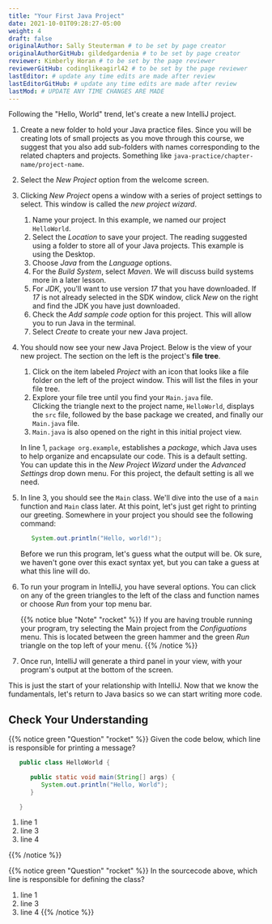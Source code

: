 ```yaml
---
title: "Your First Java Project"
date: 2021-10-01T09:28:27-05:00
weight: 4
draft: false
originalAuthor: Sally Steuterman # to be set by page creator
originalAuthorGitHub: gildedgardenia # to be set by page creator
reviewer: Kimberly Horan # to be set by the page reviewer
reviewerGitHub: codinglikeagirl42 # to be set by the page reviewer
lastEditor: # update any time edits are made after review
lastEditorGitHub: # update any time edits are made after review
lastMod: # UPDATE ANY TIME CHANGES ARE MADE
---
```


Following the "Hello, World" trend, let's create a new IntelliJ project.

1. Create a new folder to hold your Java practice files. Since you will be
   creating lots of small projects as you move through this course, we
   suggest that you also add sub-folders with names corresponding to the
   related chapters and projects. Something like
   `java-practice/chapter-name/project-name`.
1. Select the *New Project* option from the welcome screen.
1. Clicking *New Project* opens a window with a series of project settings to
   select. This window is called the *new project wizard*.

   1. Name your project.  In this example, we named our project `HelloWorld`.
   1. Select the *Location* to save your project.  The reading suggested using a folder to store all of your Java projects.  This example is using the Desktop.
   1. Choose *Java* from the *Language* options.
   1. For the *Build System*, select *Maven*.  We will discuss build systems more in a later lesson.
   1. For *JDK*, you'll want to use version *17* that you have downloaded. 
      If *17* is not already selected in the SDK window, click *New* on the right and find the JDK you have just downloaded.
   1. Check the *Add sample code* option for this project.  This will allow you to run Java in the terminal.
   1. Select *Create* to create your new Java project.

1. You should now see your new Java Project. Below is the view of your new project.
   The section on the left is the project's **file tree**.
   
   1. Click on the item labeled *Project* with an icon that looks like a file folder on the left of the project window.  This will list the files in your file tree.  
   1. Explore your file tree until you find your `Main.java` file.  
      Clicking the triangle next to the project name, `HelloWorld`, displays the `src` file, 
      followed by the base package we created, and finally our ``Main.java`` file. 
   1. `Main.java` is also opened on the right in this initial project view. 
   
   In line 1, `package org.example`, establishes a *package*, which Java uses to help
   organize and encapsulate our code. This is a default setting.  
   You can update this in the *New Project Wizard* under the *Advanced Settings* drop down menu.
   For this project, the default setting is all we need.

1. In line 3, you should see the `Main` class.  We'll dive into the use of a `main` function and `Main` class later. At this point, let's just get right to printing our greeting. Somewhere in your project you should see the following command:

   ```java
      System.out.println("Hello, world!");
   ```
   Before we run this program, let's guess what the output will be.
   Ok sure, we haven't gone over this exact syntax yet, but you can take a guess at what this line will do.

1. To run your program in IntelliJ, you have several options.
   You can click on any of the green triangles to the left of the class and function names or choose *Run* from your top menu bar.

   {{% notice blue "Note" "rocket" %}}
   If you are having trouble running your program, try selecting the Main project from the *Configuations* menu.
   This is located between the green hammer and the green *Run* triangle on the top left of your menu.
   {{% /notice %}}

1. Once run, IntelliJ will generate a third panel in your view, with your program's output at the bottom of the screen.

This is just the start of your relationship with IntelliJ. Now that we know the fundamentals,
let's return to Java basics so we can start writing more code.

## Check Your Understanding

{{% notice green "Question" "rocket" %}}
   Given the code below, which line is responsible for printing a message?

   ```java {linenos=table}
      public class HelloWorld {

         public static void main(String[] args) {
            System.out.println("Hello, World");
         }

      }
   ```

   1. line 1
   1. line 3
   1. line 4

{{% /notice %}}

{{% notice green "Question" "rocket" %}}
   In the sourcecode above, which line is responsible for defining the class?

   1. line 1
   1. line 3
   1. line 4
{{% /notice %}}